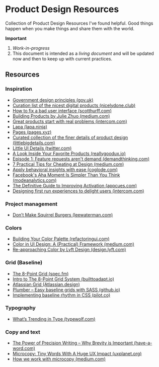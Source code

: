 # Product Design Resources
Collection of Product Design Resources I've found helpful. Good things happen when you make things and share them with the world.



**Important**

1. _Work-in-progress_
2. This document is intended as a _living document_ and will be updated now and then to keep up with current practices.

## Resources

### Inspiration

- [Government design principles (gov.uk)](https://www.gov.uk/guidance/government-design-principles)
- [Curation list of the nicest digital products (nicelydone.club)](http://nicelydone.club)
- [How to fix a bad user interface (scotthurff.com)](http://scotthurff.com/posts/why-your-user-interface-is-awkward-youre-ignoring-the-ui-stack)
- [Building Products by Julie Zhuo (medium.com)](https://medium.com/the-year-of-the-looking-glass/building-products-91aa93bea4bb)
- [Great products start with real problems (intercom.com)](https://www.intercom.com/books/jobs-to-be-done)
- [Lapa (lapa.ninja)](https://www.lapa.ninja)
- [Pages (pages.xyz)](https://www.pages.xyz)
- [Curated collection of the finer details of product design (littlebigdetails.com)](http://littlebigdetails.com)
- [Little UI Details (twitter.com)](https://twitter.com/i/moments/880688233641848832)
- [A Look Inside Your Favorite Products (reallygoodux.io)](https://www.reallygoodux.io)
- [Episode 1: Feature requests aren't demand (demandthinking.com)](https://demandthinking.com/episodes/2017/7/23/episode-1-think-you-might-be-building-the-wrong-thing-youve-misinterpreted-demand)
- [7 Practical Tips for Cheating at Design (medium.com)](https://medium.com/refactoring-ui/7-practical-tips-for-cheating-at-design-40c736799886)
- [Apply behavioral insights with ease (coglode.com)](http://coglode.com)
- [Facebook's Aha Moment Is Simpler Than You Think (modeanalytics.com)](https://blog.modeanalytics.com/facebook-aha-moment-simpler-than-you-think/)
- [The Definitive Guide to Improving Activation (appcues.com)](https://www.appcues.com/blog/guide-improving-activation)
- [Designing first run experiences to delight users (intercom.com)](https://www.intercom.com/blog/designing-first-run-experiences-to-delight-users/)

### Project management

- [Don’t Make Squirrel Burgers (leewaterman.com)](http://leewaterman.com/dont-make-squirrel-burgers/)

### Colors

- [Building Your Color Palette (refactoringui.com)](https://refactoringui.com/previews/building-your-color-palette/)
- [Color in UI Design: A (Practical) Framework (medium.com)](https://medium.com/@erikdkennedy/color-in-ui-design-a-practical-framework-e18cacd97f9e)
- [Re-approaching Color by Lyft Design (design.lyft.com)](https://design.lyft.com/re-approaching-color-9e604ba22c88)

### Grid (Baseline)

- [The 8-Point Grid (spec.fm)](https://spec.fm/specifics/8-pt-grid)
- [Intro to The 8-Point Grid System (builttoadapt.io)](https://builttoadapt.io/intro-to-the-8-point-grid-system-d2573cde8632)
- [Atlassian Grid (Atlassian.design)](https://atlassian.design/guidelines/product/foundations/grid)
- [Plumber – Easy baseline grids with SASS (github.io)](https://jamonserrano.github.io/plumber-sass/)
- [Implementing baseline rhythm in CSS (pilot.co)](https://pilot.co/blog/implementing-baseline-rhythm-in-css/)

### Typography

- [What’s Trending in Type (typewolf.com)](https://www.typewolf.com/)

### Copy and text

- [The Power of Precision Writing – Why Brevity is Important (have-a-word.com)](http://have-a-word.com/why-brevity-is-important/)
- [Microcopy: Tiny Words With A Huge UX Impact (uxplanet.org)](https://uxplanet.org/microcopy-tiny-words-with-a-huge-ux-impact-90140acc6e42)
- [How we work with microcopy (medium.com)](https://medium.com/bakken-b%C3%A6ck/how-we-work-with-microcopy-e467ba598604)
